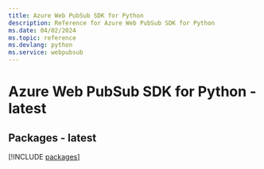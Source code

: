 ```yaml
---
title: Azure Web PubSub SDK for Python
description: Reference for Azure Web PubSub SDK for Python
ms.date: 04/02/2024
ms.topic: reference
ms.devlang: python
ms.service: webpubsub
---
```

# Azure Web PubSub SDK for Python - latest
## Packages - latest
[!INCLUDE [packages](web-pubsub-index.md)]